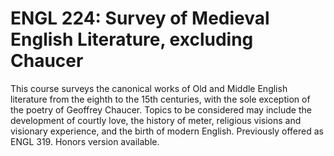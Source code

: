 # ENGL 224: Survey of Medieval English Literature, excluding Chaucer

This course surveys the canonical works of Old and Middle English literature from the eighth to the 15th centuries, with the sole exception of the poetry of Geoffrey Chaucer. Topics to be considered may include the development of courtly love, the history of meter, religious visions and visionary experience, and the birth of modern English. Previously offered as ENGL 319. Honors version available.